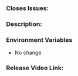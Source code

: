 ### Closes Issues:

### Description:

### Environment Variables
 * No change

### Release Video Link:
